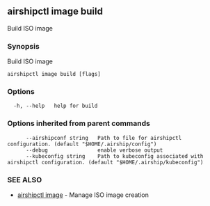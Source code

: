 ## airshipctl image build

Build ISO image

### Synopsis

Build ISO image

```
airshipctl image build [flags]
```

### Options

```
  -h, --help   help for build
```

### Options inherited from parent commands

```
      --airshipconf string   Path to file for airshipctl configuration. (default "$HOME/.airship/config")
      --debug                enable verbose output
      --kubeconfig string    Path to kubeconfig associated with airshipctl configuration. (default "$HOME/.airship/kubeconfig")
```

### SEE ALSO

* [airshipctl image](airshipctl_image.md)	 - Manage ISO image creation

